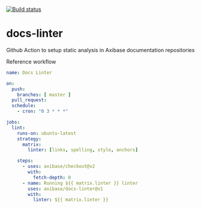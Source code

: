 <!-- markdownlint-disable-next-line MD041 -->
[![Build status](https://github.com/axibase/docs-linter/workflows/CI/badge.svg)](https://github.com/axibase/docs-linter/actions)

# docs-linter

Github Action to setup static analysis in Axibase documentation repositories

Reference workflow

```yml
name: Docs Linter

on:
  push:
    branches: [ master ]
  pull_request:
  schedule:
    - cron: "0 3 * * *"

jobs:
  lint:
    runs-on: ubuntu-latest
    strategy:
      matrix:
        linter: [links, spelling, style, anchors]

    steps:
      - uses: axibase/checkout@v2
        with:
          fetch-depth: 0
      - name: Running ${{ matrix.linter }} linter
        uses: axibase/docs-linter@v1
        with:
          linter: ${{ matrix.linter }}
```

